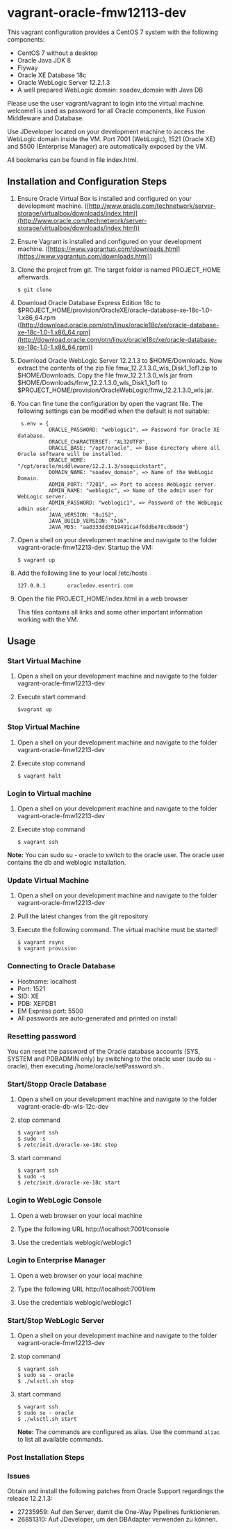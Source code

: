 # vagrant-oracle-fmw12113-dev

This vagrant configuration provides a CentOS 7 system with the following components:

* CentOS 7 without a desktop
* Oracle Java JDK 8
* Flyway
* Oracle XE Database 18c
* Oracle WebLogic Server 12.2.1.3
* A well prepared WebLogic domain: soadev_domain with Java DB

Please use the user vagrant/vagrant to login into the virtual machine. welcome1 is used as
password for all Oracle components, like Fusion Middleware and Database.

Use JDeveloper located on your development machine to access the WebLogic domain inside the VM. Port 7001 (WebLogic), 1521 (Oracle XE) and 5500 (Enterprise Manager) are automatically exposed by the VM.

All bookmarks can be found in file index.html.

## Installation and Configuration Steps

1. Ensure Oracle Virtual Box is installed and configured on your development machine.
   ([http://www.oracle.com/technetwork/server-storage/virtualbox/downloads/index.html](http://www.oracle.com/technetwork/server-storage/virtualbox/downloads/index.html))

2. Ensure Vagrant is installed and configured on your development machine.
   ([https://www.vagrantup.com/downloads.html](https://www.vagrantup.com/downloads.html))

3. Clone the project from git. The target folder is named PROJECT_HOME afterwards.

   ```
   $ git clone 
   ```
4. Download Oracle Database Express Edition 18c to $PROJECT_HOME/provision/OracleXE/oracle-database-xe-18c-1.0-1.x86_64.rpm
   ([http://download.oracle.com/otn/linux/oracle18c/xe/oracle-database-xe-18c-1.0-1.x86_64.rpm](http://download.oracle.com/otn/linux/oracle18c/xe/oracle-database-xe-18c-1.0-1.x86_64.rpm))

5. Download Oracle WebLogic Server 12.2.1.3 to $HOME/Downloads. Now extract the contents of the zip file fmw_12.2.1.3.0_wls_Disk1_1of1.zip to $HOME/Downloads. Copy the file fmw_12.2.1.3.0_wls.jar from $HOME/Downloads/fmw_12.2.1.3.0_wls_Disk1_1of1 to $PROJECT_HOME/provision/OracleWebLogic/fmw_12.2.1.3.0_wls.jar.

6. You can fine tune the configuration by open the vagrant file. The following settings can be modified when the default is not suitable:

   ```
    s.env = {
             ORACLE_PASSWORD: "weblogic1", => Password for Oracle XE database.
             ORACLE_CHARACTERSET: "AL32UTF8",
             ORACLE_BASE: "/opt/oracle", => Base directory where all Oracle software will be installed.
             ORACLE_HOME: "/opt/oracle/middleware/12.2.1.3/soaquickstart",
             DOMAIN_NAME: "soadev_domain", => Name of the WebLogic Domain.
             ADMIN_PORT: "7201", => Port to access WebLogic server.
             ADMIN_NAME: "weblogic", => Name of the admin user for WebLogic server.
             ADMIN_PASSWORD: "weblogic1", => Password of the WebLogic admin user.
             JAVA_VERSION: "8u152",
             JAVA_BUILD_VERSION: "b16",
             JAVA_MD5: "aa0333dd3019491ca4f6ddbe78cdb6d0"}
   ```

9. Open a shell on your development machine and navigate to the folder vagrant-oracle-fmw12213-dev. Startup the VM:

   ```
   $ vagrant up
   ```

10. Add the following line to your local /etc/hosts

    ```
    127.0.0.1       oracledev.esentri.com
    ```

11. Open the file PROJECT_HOME/index.html in a web browser

    This files contains all links and some other important information working with the VM.

## Usage

### Start Virtual Machine

1. Open a shell on your development machine and navigate to the folder vagrant-oracle-fmw12213-dev

2. Execute start command

   ```
   $vagrant up
   ```

### Stop Virtual Machine

1. Open a shell on your development machine and navigate to the folder vagrant-oracle-fmw12213-dev

2. Execute stop command

   ```
   $ vagrant halt
   ```

### Login to Virtual machine

1. Open a shell on your development machine and navigate to the folder vagrant-oracle-fmw12213-dev

2. Execute stop command

   ```
   $ vagrant ssh
   ```

**Note:** You can sudo su - oracle to switch to the oracle user. The oracle user contains the db and weblogic installation.

### Update Virtual Machine

1. Open a shell on your development machine and navigate to the folder vagrant-oracle-fmw12213-dev

2. Pull the latest changes from the git repository

3. Execute the following command. The virtual machine must be started!

   ```
   $ vagrant rsync
   $ vagrant provision
   ```

### Connecting to Oracle Database

- Hostname: localhost
- Port: 1521
- SID: XE
- PDB: XEPDB1
- EM Express port: 5500
- All passwords are auto-generated and printed on install

### Resetting password
You can reset the password of the Oracle database accounts (SYS, SYSTEM and PDBADMIN only) by switching to the oracle user (sudo su - oracle), then executing /home/oracle/setPassword.sh <Your new password>.

### Start/Stopp Oracle Database

1. Open a shell on your development machine and navigate to the folder vagrant-oracle-db-wls-12c-dev

2. stop command

   ```
   $ vagrant ssh
   $ sudo -s
   $ /etc/init.d/oracle-xe-18c stop
   ```

3. start command
   
   ```
   $ vagrant ssh
   $ sudo -s
   $ /etc/init.d/oracle-xe-18c start
   ```

### Login to WebLogic Console

1. Open a web browser on your local machine

2. Type the following URL http://localhost:7001/console

3. Use the credentials weblogic/weblogic1


### Login to Enterprise Manager

1. Open a web browser on your local machine

2. Type the following URL http://localhost:7001/em

3. Use the credentials weblogic/weblogic1


### Start/Stop WebLogic Server

1. Open a shell on your development machine and navigate to the folder vagrant-oracle-fmw12213-dev

2. stop command

   ```
   $ vagrant ssh
   $ sudo su - oracle
   $ ./wlsctl.sh stop
   ```

3. start command

   ```
   $ vagrant ssh
   $ sudo su - oracle
   $ ./wlsctl.sh start
   ```

   **Note:** The commands are configured as alias. Use the command `alias` to list all available commands.

### Post Installation Steps

### Issues

Obtain and install the following patches from Oracle Support regardings the release 12.2.1.3:

- 27235959: Auf den Server, damit die One-Way Pipelines funktionieren.
- 26851310: Auf JDeveloper, um den DBAdapter verwenden zu können.
